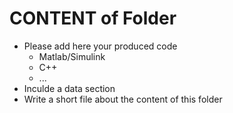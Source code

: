 # CONTENT of Folder #


- Please add here your produced code
	- Matlab/Simulink
	- C++
	- ...
- Inculde a data section
- Write a short file about the content of this folder
